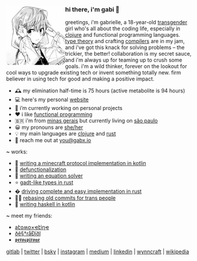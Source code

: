 <div>
  <img align="left" height="160px" src="profile.png" alt="Profile picture">

  <h3>hi there, i'm gabi 👋</h3>

  greetings, i'm gabrielle, a 18-year-old [transgender](https://en.wikipedia.org/wiki/Transgender) girl who's all about the coding life, especially in [clojure](https://clojure.org) and functional programming languages. [type theory](https://en.wikipedia.org/wiki/Type_theory) and crafting [compilers](https://en.wikipedia.org/wiki/Compiler) are in my jam, and i've got this knack for solving problems – the trickier, the better! collaboration is my secret sauce, and i'm always up for teaming up to crush some goals. i'm a wild thinker, forever on the lookout for cool ways to upgrade existing tech or invent something totally new. firm believer in using tech for good and making a positive impact.
  <br>
</div>

- 🕰 my elimination half-time is 75 hours (active metabolite is 94 hours)
- 💻 here's my personal [website](https://gabx.io)
- 🔭 i’m currently working on personal projects
- ❤ i like [functional programming](https://en.wikipedia.org/wiki/Functional_programming)
- 🇧🇷 i'm from [minas gerais](https://en.wikipedia.org/wiki/Minas_Gerais) but currently living on [são paulo](https://en.wikipedia.org/wiki/S%C3%A3o_Paulo)
- 😀 my pronouns are [she/her](https://en.pronouns.page/@aripiprazole)
- 💡 my main languages are [clojure](https://clojure.org/) and [rust](https://www.rust-lang.org/)
- 📮 reach me out at <a href="mailto:you@gabx.io">you@gabx.io</a>

**~** works:
- 📖 [writing a minecraft protocol implementation in kotlin](https://aripiprazole.medium.com/writing-a-minecraft-protocol-implementation-in-kotlin-9276c584bd42)
- 🧪 [defunctionalization](https://aripiprazole.medium.com/defunctionalization-5fd03b21813e)
- 🧮 [writing an equation solver](https://dev.to/aripiprazole/writing-an-equation-solver-6b2)
- ⭐ [gadt-like types in rust](https://dev.to/aripiprazole/gadt-like-types-in-rust-4hcp)
- � [driving complete and easy implementation in rust](https://dev.to/aripiprazole/driving-complete-and-easy-bidirectional-typechecking-for-higher-rank-polymorphism-in-rust-4856) 
- 🏳️‍⚧️ [rebasing old commits for trans people](https://aripiprazole.medium.com/rebasing-old-commits-for-trans-people-3740d1bc1157)
- 🧪 [writing haskell in kotlin](https://github.com/aripiprazole/ekko/tree/main/docs)

**~** meet my friends:

- [ąէօʍօ×ҽէìղҽ](https://github.com/atomoxetine)
- [ðê§†råÐïðl](https://github.com/oestradiol)
- [𝖕𝖊𝖗𝖔𝖘𝖕𝖎𝖗𝖔𝖓𝖊](https://github.com/perospirone)

[gitlab](https://gitlab.com/lurasidone) |
[twitter](https://twitter.com/io_gabx) |
[bsky](https://bsky.app/profile/aripiprazole.dev) |
[instagram](https://www.instagram.com/io.gabx) |
[medium](https://medium.com/@aripiprazole) |
[linkedin](https://www.linkedin.com/in/gabrielle-guimaraes-oliveira) |
[wynncraft](https://wynncraft.com/stats/player/Brexpiprazole) |
[wikipedia](https://en.wikipedia.org/wiki/Aripiprazole)
